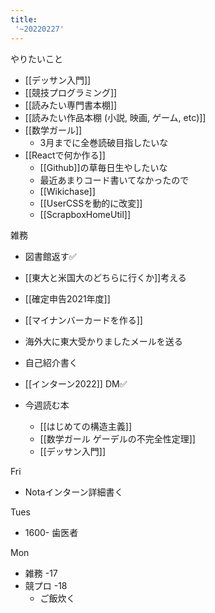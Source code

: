 ```yaml
---
title:
 '~20220227'
---
```


やりたいこと
- [[デッサン入門]]
- [[競技プログラミング]]
- [[読みたい専門書本棚]]
- [[読みたい作品本棚 (小説, 映画, ゲーム, etc)]]
- [[数学ガール]]
    - 3月までに全巻読破目指したいな
- [[Reactで何か作る]]
    - [[Github]]の草毎日生やしたいな
    - 最近あまりコード書いてなかったので
    - [[Wikichase]]
    - [[UserCSSを動的に改変]]
    - [[ScrapboxHomeUtil]]

雑務
- 図書館返す✅
- [[東大と米国大のどちらに行くか]]考える
- [[確定申告2021年度]]
- [[マイナンバーカードを作る]]
- 海外大に東大受かりましたメールを送る
- 自己紹介書く
- [[インターン2022]] DM✅

- 今週読む本
    - [[はじめての構造主義]]
    - [[数学ガール ゲーデルの不完全性定理]]
    - [[デッサン入門]]

Fri
- Notaインターン詳細書く


Tues
- 1600- 歯医者

Mon
- 雑務 -17
- 競プロ -18
    - ご飯炊く

